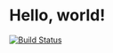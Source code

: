 # Hello, world!
[![Build Status](https://travis-ci.org/Kecksdose/Travis.svg?branch=master)](https://travis-ci.org/Kecksdose/Travis)
